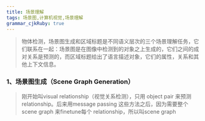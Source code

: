 ```yaml
---
title: 场景理解
tags: 场景图,计算机视觉,场景理解
grammar_cjkRuby: true
---
```


>物体检测，场景图生成和区域标题是不同语义层次的三个场景理解任务，它们联系在一起：场景图是在图像中检测到的对象之上生成的，它们之间的成对关系是预测的，而区域标题给出了语言描述对象，它们的属性，关系和其他上下文信息。

### 1、场景图生成（Scene Graph Generation）

>刚开始叫visual relationship（视觉关系检测），只用 object pair 来预测 relationship。后来用message passing 这些方法之后，因为需要整个 scene graph 来finetune每个 relationship，所以叫scene graph